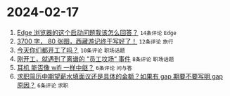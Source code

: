 # 2024-02-17

1. [Edge 浏览器的这个启动问题我该怎么回答？](https://www.v2ex.com/t/1015941) `14条评论` `Edge`
1. [3700 字， 80 张图，西藏游记终于写好了！](https://www.v2ex.com/t/1015942) `12条评论` `旅行`
1. [今天你们都开工了吗？](https://www.v2ex.com/t/1015953) `10条评论` `职场话题`
1. [刚开工，就遇到了离谱的 “员工坟场“ 事件](https://www.v2ex.com/t/1015961) `8条评论` `职场话题`
1. [耳机 能否像 wifi 一样中继？](https://www.v2ex.com/t/1015962) `6条评论` `问与答`
1. [求职简历中期望薪水填面议还是具体的金额？如果有 gap 期要不要写明 gap 原因？](https://www.v2ex.com/t/1015951) `6条评论` `求职`
